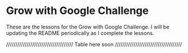 # Grow with Google Challenge
These are the lessons for the Grow with Google Challenge. I will be updating the README periodically as I complete the lessons.



////////////////////////////////////
Table here soon
////////////////////////////////////

